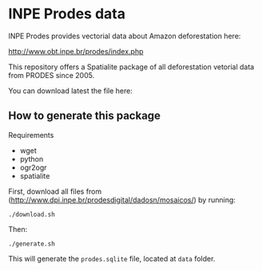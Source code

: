 # INPE Prodes data

INPE Prodes provides vectorial data about Amazon deforestation here:

http://www.obt.inpe.br/prodes/index.php

This repository offers a Spatialite package of all deforestation vetorial data from PRODES since 2005.

You can download latest the file here:



## How to generate this package

Requirements

* wget
* python
* ogr2ogr
* spatialite

First, download all files from (http://www.dpi.inpe.br/prodesdigital/dadosn/mosaicos/) by running:

    ./download.sh

Then:

    ./generate.sh

This will generate the `prodes.sqlite` file, located at `data` folder.